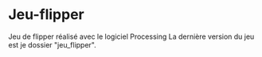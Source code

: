 # Jeu-flipper
Jeu de flipper réalisé avec le logiciel Processing
La dernière version du jeu est je dossier "jeu_flipper".
